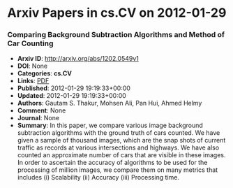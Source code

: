 # Arxiv Papers in cs.CV on 2012-01-29
### Comparing Background Subtraction Algorithms and Method of Car Counting
- **Arxiv ID**: http://arxiv.org/abs/1202.0549v1
- **DOI**: None
- **Categories**: **cs.CV**
- **Links**: [PDF](http://arxiv.org/pdf/1202.0549v1)
- **Published**: 2012-01-29 19:19:33+00:00
- **Updated**: 2012-01-29 19:19:33+00:00
- **Authors**: Gautam S. Thakur, Mohsen Ali, Pan Hui, Ahmed Helmy
- **Comment**: None
- **Journal**: None
- **Summary**: In this paper, we compare various image background subtraction algorithms with the ground truth of cars counted. We have given a sample of thousand images, which are the snap shots of current traffic as records at various intersections and highways. We have also counted an approximate number of cars that are visible in these images. In order to ascertain the accuracy of algorithms to be used for the processing of million images, we compare them on many metrics that includes (i) Scalability (ii) Accuracy (iii) Processing time.



